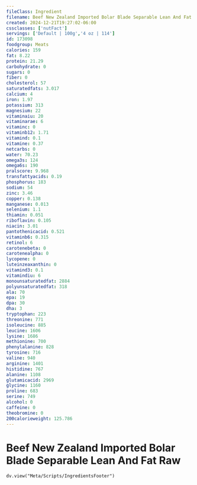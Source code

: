 ```yaml
---
fileClass: Ingredient
filename: Beef New Zealand Imported Bolar Blade Separable Lean And Fat Raw
created: 2024-12-21T19:27:02-06:00
cssclasses: ['nutFact']
servings: ['Default | 100g','4 oz | 114']
id: 173098
foodgroup: Meats
calories: 159
fat: 8.22
protein: 21.29
carbohydrate: 0
sugars: 0
fiber: 0
cholesterol: 57
saturatedfats: 3.017
calcium: 4
iron: 1.97
potassium: 313
magnesium: 22
vitaminaiu: 20
vitaminarae: 6
vitaminc: 0
vitaminb12: 1.71
vitamind: 0.1
vitamine: 0.37
netcarbs: 0
water: 70.23
omega3s: 124
omega6s: 190
pralscore: 9.968
transfattyacids: 0.19
phosphorus: 183
sodium: 54
zinc: 3.46
copper: 0.138
manganese: 0.013
selenium: 1.1
thiamin: 0.051
riboflavin: 0.105
niacin: 3.01
pantothenicacid: 0.521
vitaminb6: 0.315
retinol: 6
carotenebeta: 0
carotenealpha: 0
lycopene: 0
luteinzeaxanthin: 0
vitamind3: 0.1
vitamindiu: 6
monounsaturatedfat: 2884
polyunsaturatedfat: 318
ala: 70
epa: 19
dpa: 30
dha: 3
tryptophan: 223
threonine: 771
isoleucine: 885
leucine: 1606
lysine: 1686
methionine: 700
phenylalanine: 828
tyrosine: 716
valine: 940
arginine: 1401
histidine: 767
alanine: 1108
glutamicacid: 2969
glycine: 1160
proline: 683
serine: 749
alcohol: 0
caffeine: 0
theobromine: 0
200calorieweight: 125.786
---
```


# Beef New Zealand Imported Bolar Blade Separable Lean And Fat Raw

```dataviewjs
dv.view("Meta/Scripts/IngredientsFooter")
```